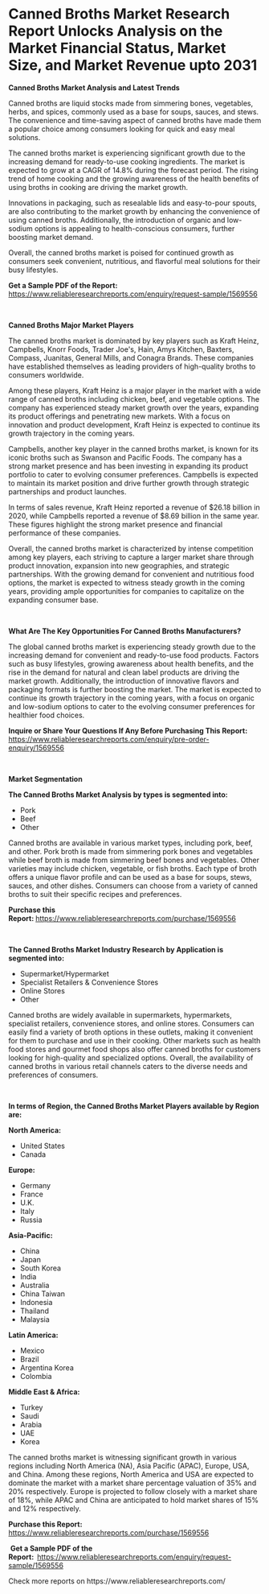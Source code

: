 <p><h1>Canned Broths Market Research Report Unlocks Analysis on the Market Financial Status, Market Size, and Market Revenue upto 2031</h1></p><p><strong>Canned Broths Market Analysis and Latest Trends</strong></p>
<p><p>Canned broths are liquid stocks made from simmering bones, vegetables, herbs, and spices, commonly used as a base for soups, sauces, and stews. The convenience and time-saving aspect of canned broths have made them a popular choice among consumers looking for quick and easy meal solutions.</p><p>The canned broths market is experiencing significant growth due to the increasing demand for ready-to-use cooking ingredients. The market is expected to grow at a CAGR of 14.8% during the forecast period. The rising trend of home cooking and the growing awareness of the health benefits of using broths in cooking are driving the market growth.</p><p>Innovations in packaging, such as resealable lids and easy-to-pour spouts, are also contributing to the market growth by enhancing the convenience of using canned broths. Additionally, the introduction of organic and low-sodium options is appealing to health-conscious consumers, further boosting market demand.</p><p>Overall, the canned broths market is poised for continued growth as consumers seek convenient, nutritious, and flavorful meal solutions for their busy lifestyles.</p></p>
<p><strong>Get a Sample PDF of the Report:&nbsp;</strong> <a href="https://www.reliableresearchreports.com/enquiry/request-sample/1569556">https://www.reliableresearchreports.com/enquiry/request-sample/1569556</a></p>
<p>&nbsp;</p>
<p><strong>Canned Broths Major Market Players</strong></p>
<p><p>The canned broths market is dominated by key players such as Kraft Heinz, Campbells, Knorr Foods, Trader Joe's, Hain, Amys Kitchen, Baxters, Compass, Juanitas, General Mills, and Conagra Brands. These companies have established themselves as leading providers of high-quality broths to consumers worldwide.</p><p>Among these players, Kraft Heinz is a major player in the market with a wide range of canned broths including chicken, beef, and vegetable options. The company has experienced steady market growth over the years, expanding its product offerings and penetrating new markets. With a focus on innovation and product development, Kraft Heinz is expected to continue its growth trajectory in the coming years.</p><p>Campbells, another key player in the canned broths market, is known for its iconic broths such as Swanson and Pacific Foods. The company has a strong market presence and has been investing in expanding its product portfolio to cater to evolving consumer preferences. Campbells is expected to maintain its market position and drive further growth through strategic partnerships and product launches.</p><p>In terms of sales revenue, Kraft Heinz reported a revenue of $26.18 billion in 2020, while Campbells reported a revenue of $8.69 billion in the same year. These figures highlight the strong market presence and financial performance of these companies.</p><p>Overall, the canned broths market is characterized by intense competition among key players, each striving to capture a larger market share through product innovation, expansion into new geographies, and strategic partnerships. With the growing demand for convenient and nutritious food options, the market is expected to witness steady growth in the coming years, providing ample opportunities for companies to capitalize on the expanding consumer base.</p></p>
<p>&nbsp;</p>
<p><strong>What Are The Key Opportunities For Canned Broths Manufacturers?</strong></p>
<p><p>The global canned broths market is experiencing steady growth due to the increasing demand for convenient and ready-to-use food products. Factors such as busy lifestyles, growing awareness about health benefits, and the rise in the demand for natural and clean label products are driving the market growth. Additionally, the introduction of innovative flavors and packaging formats is further boosting the market. The market is expected to continue its growth trajectory in the coming years, with a focus on organic and low-sodium options to cater to the evolving consumer preferences for healthier food choices.</p></p>
<p><strong>Inquire or Share Your Questions If Any Before Purchasing This Report:</strong> <a href="https://www.reliableresearchreports.com/enquiry/pre-order-enquiry/1569556">https://www.reliableresearchreports.com/enquiry/pre-order-enquiry/1569556</a></p>
<p>&nbsp;</p>
<p><strong>Market Segmentation</strong></p>
<p><strong>The Canned Broths Market Analysis by types is segmented into:</strong></p>
<p><ul><li>Pork</li><li>Beef</li><li>Other</li></ul></p>
<p><p>Canned broths are available in various market types, including pork, beef, and other. Pork broth is made from simmering pork bones and vegetables while beef broth is made from simmering beef bones and vegetables. Other varieties may include chicken, vegetable, or fish broths. Each type of broth offers a unique flavor profile and can be used as a base for soups, stews, sauces, and other dishes. Consumers can choose from a variety of canned broths to suit their specific recipes and preferences.</p></p>
<p><strong>Purchase this Report:&nbsp;</strong><a href="https://www.reliableresearchreports.com/purchase/1569556">https://www.reliableresearchreports.com/purchase/1569556</a></p>
<p>&nbsp;</p>
<p><strong>The Canned Broths Market Industry Research by Application is segmented into:</strong></p>
<p><ul><li>Supermarket/Hypermarket</li><li>Specialist Retailers & Convenience Stores</li><li>Online Stores</li><li>Other</li></ul></p>
<p><p>Canned broths are widely available in supermarkets, hypermarkets, specialist retailers, convenience stores, and online stores. Consumers can easily find a variety of broth options in these outlets, making it convenient for them to purchase and use in their cooking. Other markets such as health food stores and gourmet food shops also offer canned broths for customers looking for high-quality and specialized options. Overall, the availability of canned broths in various retail channels caters to the diverse needs and preferences of consumers.</p></p>
<p>&nbsp;</p>
<p><strong>In terms of Region, the Canned Broths Market Players available by Region are:</strong></p>
<p>
    <p> <strong> North America: </strong>
        <ul>
            <li>United States</li>
            <li>Canada</li>
        </ul>
        </p> 
    <p> <strong> Europe: </strong>
        <ul>
            <li>Germany</li>
            <li>France</li>
            <li>U.K.</li>
            <li>Italy</li>
            <li>Russia</li>
        </ul>
        </p> 
    <p> <strong> Asia-Pacific: </strong>
        <ul>
            <li>China</li>
            <li>Japan</li>
            <li>South Korea</li>
            <li>India</li>
            <li>Australia</li>
            <li>China Taiwan</li>
            <li>Indonesia</li>
            <li>Thailand</li>
            <li>Malaysia</li>
        </ul>
        </p> 
    <p> <strong> Latin America: </strong>
        <ul>
            <li>Mexico</li>
            <li>Brazil</li>
            <li>Argentina Korea</li>
            <li>Colombia</li>
        </ul>
        </p> 
    <p> <strong> Middle East & Africa: </strong>
        <ul>
            <li>Turkey</li>
            <li>Saudi</li>
            <li>Arabia</li>
            <li>UAE</li>
            <li>Korea</li>
        </ul>
    </p>
    </p>
<p><p>The canned broths market is witnessing significant growth in various regions including North America (NA), Asia Pacific (APAC), Europe, USA, and China. Among these regions, North America and USA are expected to dominate the market with a market share percentage valuation of 35% and 20% respectively. Europe is projected to follow closely with a market share of 18%, while APAC and China are anticipated to hold market shares of 15% and 12% respectively.</p></p>
<p><strong>Purchase this Report: </strong><a href="https://www.reliableresearchreports.com/purchase/1569556">https://www.reliableresearchreports.com/purchase/1569556</a></p>
<p>&nbsp;<strong>Get a Sample PDF of the Report:&nbsp;&nbsp;</strong><a href="https://www.reliableresearchreports.com/enquiry/request-sample/1569556">https://www.reliableresearchreports.com/enquiry/request-sample/1569556</a></p>
<p><strong></strong></p>
<p>Check more reports on https://www.reliableresearchreports.com/</p>
